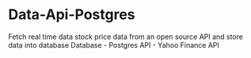 # Data-Api-Postgres

Fetch real time data stock price data from an open source API and store data into database
Database - Postgres
API - Yahoo Finance API
